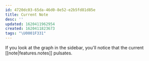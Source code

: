 ```yaml
---
id: 4720dc03-65da-46d0-8e52-e2b5fd81d85e
title: Current Note
desc: ''
updated: 1620411962954
created: 1620411823673
tags: "\U0001F331"
---
```


If you look at the graph in the sidebar, you'll notice that the current [[note|features.notes]] pulsates.
